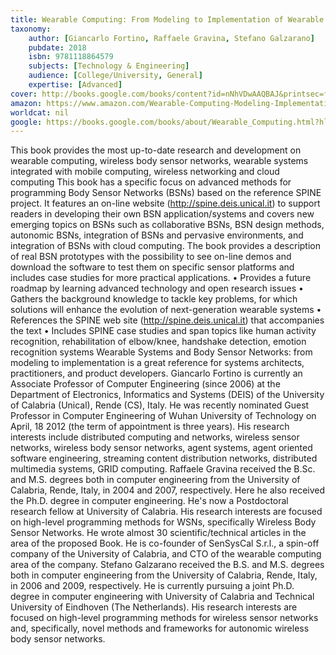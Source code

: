 ```yaml
---
title: Wearable Computing: From Modeling to Implementation of Wearable Systems based on Body Sensor Networks
taxonomy:
	author: [Giancarlo Fortino, Raffaele Gravina, Stefano Galzarano]
	pubdate: 2018
	isbn: 9781118864579
	subjects: [Technology & Engineering]
	audience: [College/University, General]
	expertise: [Advanced]
cover: http://books.google.com/books/content?id=nNhVDwAAQBAJ&printsec=frontcover&img=1&zoom=1&edge=curl&source=gbs_api
amazon: https://www.amazon.com/Wearable-Computing-Modeling-Implementation-Networks-ebook/dp/B07C1DV3Y4
worldcat: nil
google: https://books.google.com/books/about/Wearable_Computing.html?hl=&id=nNhVDwAAQBAJ
---
```

This book provides the most up-to-date research and development on wearable computing, wireless body sensor networks, wearable systems integrated with mobile computing, wireless networking and cloud computing This book has a specific focus on advanced methods for programming Body Sensor Networks (BSNs) based on the reference SPINE project. It features an on-line website (http://spine.deis.unical.it) to support readers in developing their own BSN application/systems and covers new emerging topics on BSNs such as collaborative BSNs, BSN design methods, autonomic BSNs, integration of BSNs and pervasive environments, and integration of BSNs with cloud computing. The book provides a description of real BSN prototypes with the possibility to see on-line demos and download the software to test them on specific sensor platforms and includes case studies for more practical applications. • Provides a future roadmap by learning advanced technology and open research issues • Gathers the background knowledge to tackle key problems, for which solutions will enhance the evolution of next-generation wearable systems • References the SPINE web site (http://spine.deis.unical.it) that accompanies the text • Includes SPINE case studies and span topics like human activity recognition, rehabilitation of elbow/knee, handshake detection, emotion recognition systems Wearable Systems and Body Sensor Networks: from modeling to implementation is a great reference for systems architects, practitioners, and product developers. Giancarlo Fortino is currently an Associate Professor of Computer Engineering (since 2006) at the Department of Electronics, Informatics and Systems (DEIS) of the University of Calabria (Unical), Rende (CS), Italy. He was recently nominated Guest Professor in Computer Engineering of Wuhan University of Technology on April, 18 2012 (the term of appointment is three years). His research interests include distributed computing and networks, wireless sensor networks, wireless body sensor networks, agent systems, agent oriented software engineering, streaming content distribution networks, distributed multimedia systems, GRID computing. Raffaele Gravina received the B.Sc. and M.S. degrees both in computer engineering from the University of Calabria, Rende, Italy, in 2004 and 2007, respectively. Here he also received the Ph.D. degree in computer engineering. He's now a Postdoctoral research fellow at University of Calabria. His research interests are focused on high-level programming methods for WSNs, specifically Wireless Body Sensor Networks. He wrote almost 30 scientific/technical articles in the area of the proposed Book. He is co-founder of SenSysCal S.r.l., a spin-off company of the University of Calabria, and CTO of the wearable computing area of the company. Stefano Galzarano received the B.S. and M.S. degrees both in computer engineering from the University of Calabria, Rende, Italy, in 2006 and 2009, respectively. He is currently pursuing a joint Ph.D. degree in computer engineering with University of Calabria and Technical University of Eindhoven (The Netherlands). His research interests are focused on high-level programming methods for wireless sensor networks and, specifically, novel methods and frameworks for autonomic wireless body sensor networks.